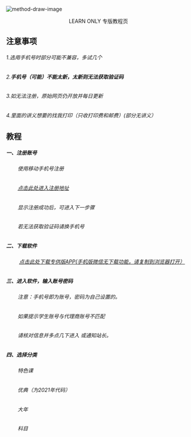 ![method-draw-image](C:\Users\administator\Desktop\method-draw-image.jpg)

<center>LEARN ONLY 专版教程页</center>

## 注意事项

###### 1.选用手机号时部分可能不兼容，多试几个

###### 2.**手机号（可能）不能太新，太新则无法获取验证码**

###### 3.如无法注册，原始网页仍开放并每日更新

###### 4.里面的讲义想要的找我打印（只收打印费和邮费）(部分无讲义）

## 教程

##### 一、注册账号

###### &nbsp;&nbsp;&nbsp;&nbsp;&nbsp;&nbsp;&nbsp;&nbsp;使用移动手机号注册

###### &nbsp;&nbsp;&nbsp;&nbsp;&nbsp;&nbsp;&nbsp;&nbsp;[点击此处进入注册地址](http://school.51wanghouxiong.com/h5agent/register.html?user_id=91)

###### &nbsp;&nbsp;&nbsp;&nbsp;&nbsp;&nbsp;&nbsp;&nbsp;显示注册成功后，可进入下一步骤

###### &nbsp;&nbsp;&nbsp;&nbsp;&nbsp;&nbsp;&nbsp;&nbsp;若无法获取验证码请换手机号

##### 二、下载软件

###### &nbsp;&nbsp;&nbsp;&nbsp;&nbsp;&nbsp;&nbsp;&nbsp; [点击此处下载专供版APP(手机版微信无下载功能，请复制到浏览器打开）](https://learnonly-6.oss-cn-heyuan.aliyuncs.com/learnonly.apk)

##### 三、进入软件，输入账号密码

###### &nbsp;&nbsp;&nbsp;&nbsp;&nbsp;&nbsp;&nbsp;&nbsp;注意：手机号即为账号，密码为自己设置的。

###### &nbsp;&nbsp;&nbsp;&nbsp;&nbsp;&nbsp;&nbsp;&nbsp;如果提示学生账号与代理商账号不匹配

###### &nbsp;&nbsp;&nbsp;&nbsp;&nbsp;&nbsp;&nbsp;&nbsp;请核对信息并多点几下进入 或通知站长。


##### 四、选择分类

###### &nbsp;&nbsp;&nbsp;&nbsp;&nbsp;&nbsp;&nbsp;&nbsp;特色课

###### &nbsp;&nbsp;&nbsp;&nbsp;&nbsp;&nbsp;&nbsp;&nbsp;优典（为2021年代码）

###### &nbsp;&nbsp;&nbsp;&nbsp;&nbsp;&nbsp;&nbsp;&nbsp;大年

###### &nbsp;&nbsp;&nbsp;&nbsp;&nbsp;&nbsp;&nbsp;&nbsp;科目
